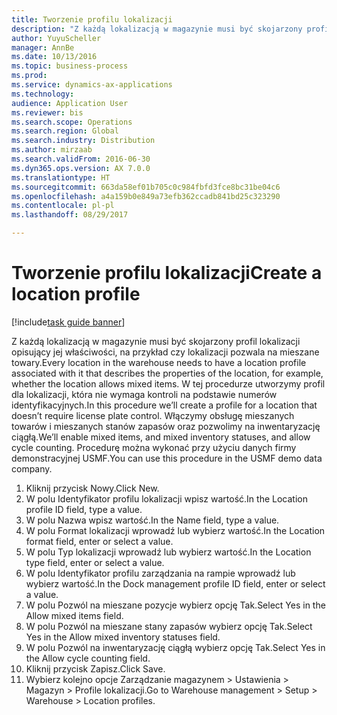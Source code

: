 ```yaml
--- 
title: Tworzenie profilu lokalizacji
description: "Z każdą lokalizacją w magazynie musi być skojarzony profil lokalizacji opisujący jej właściwości, na przykład czy lokalizacji pozwala na mieszane towary."
author: YuyuScheller
manager: AnnBe
ms.date: 10/13/2016
ms.topic: business-process
ms.prod: 
ms.service: dynamics-ax-applications
ms.technology: 
audience: Application User
ms.reviewer: bis
ms.search.scope: Operations
ms.search.region: Global
ms.search.industry: Distribution
ms.author: mirzaab
ms.search.validFrom: 2016-06-30
ms.dyn365.ops.version: AX 7.0.0
ms.translationtype: HT
ms.sourcegitcommit: 663da58ef01b705c0c984fbfd3fce8bc31be04c6
ms.openlocfilehash: a4a159b0e849a73efb362ccadb841bd25c323290
ms.contentlocale: pl-pl
ms.lasthandoff: 08/29/2017

---
```

# <a name="create-a-location-profile"></a><span data-ttu-id="82ff0-103">Tworzenie profilu lokalizacji</span><span class="sxs-lookup"><span data-stu-id="82ff0-103">Create a location profile</span></span>

[!include[task guide banner](../../includes/task-guide-banner.md)]

<span data-ttu-id="82ff0-104">Z każdą lokalizacją w magazynie musi być skojarzony profil lokalizacji opisujący jej właściwości, na przykład czy lokalizacji pozwala na mieszane towary.</span><span class="sxs-lookup"><span data-stu-id="82ff0-104">Every location in the warehouse needs to have a location profile associated with it that describes the properties of the location, for example, whether the location allows mixed items.</span></span> <span data-ttu-id="82ff0-105">W tej procedurze utworzymy profil dla lokalizacji, która nie wymaga kontroli na podstawie numerów identyfikacyjnych.</span><span class="sxs-lookup"><span data-stu-id="82ff0-105">In this procedure we’ll create a profile for a location that doesn’t require license plate control.</span></span> <span data-ttu-id="82ff0-106">Włączymy obsługę mieszanych towarów i mieszanych stanów zapasów oraz pozwolimy na inwentaryzację ciągłą.</span><span class="sxs-lookup"><span data-stu-id="82ff0-106">We’ll enable mixed items, and mixed inventory statuses, and allow cycle counting.</span></span> <span data-ttu-id="82ff0-107">Procedurę można wykonać przy użyciu danych firmy demonstracyjnej USMF.</span><span class="sxs-lookup"><span data-stu-id="82ff0-107">You can use this procedure in the USMF demo data company.</span></span>

1. <span data-ttu-id="82ff0-108">Kliknij przycisk Nowy.</span><span class="sxs-lookup"><span data-stu-id="82ff0-108">Click New.</span></span>
2. <span data-ttu-id="82ff0-109">W polu Identyfikator profilu lokalizacji wpisz wartość.</span><span class="sxs-lookup"><span data-stu-id="82ff0-109">In the Location profile ID field, type a value.</span></span>
3. <span data-ttu-id="82ff0-110">W polu Nazwa wpisz wartość.</span><span class="sxs-lookup"><span data-stu-id="82ff0-110">In the Name field, type a value.</span></span>
4. <span data-ttu-id="82ff0-111">W polu Format lokalizacji wprowadź lub wybierz wartość.</span><span class="sxs-lookup"><span data-stu-id="82ff0-111">In the Location format field, enter or select a value.</span></span>
5. <span data-ttu-id="82ff0-112">W polu Typ lokalizacji wprowadź lub wybierz wartość.</span><span class="sxs-lookup"><span data-stu-id="82ff0-112">In the Location type field, enter or select a value.</span></span>
6. <span data-ttu-id="82ff0-113">W polu Identyfikator profilu zarządzania na rampie wprowadź lub wybierz wartość.</span><span class="sxs-lookup"><span data-stu-id="82ff0-113">In the Dock management profile ID field, enter or select a value.</span></span>
7. <span data-ttu-id="82ff0-114">W polu Pozwól na mieszane pozycje wybierz opcję Tak.</span><span class="sxs-lookup"><span data-stu-id="82ff0-114">Select Yes in the Allow mixed items field.</span></span>
8. <span data-ttu-id="82ff0-115">W polu Pozwól na mieszane stany zapasów wybierz opcję Tak.</span><span class="sxs-lookup"><span data-stu-id="82ff0-115">Select Yes in the Allow mixed  inventory statuses field.</span></span>
9. <span data-ttu-id="82ff0-116">W polu Pozwól na inwentaryzację ciągłą wybierz opcję Tak.</span><span class="sxs-lookup"><span data-stu-id="82ff0-116">Select Yes in the Allow cycle counting field.</span></span>
10. <span data-ttu-id="82ff0-117">Kliknij przycisk Zapisz.</span><span class="sxs-lookup"><span data-stu-id="82ff0-117">Click Save.</span></span>
11. <span data-ttu-id="82ff0-118">Wybierz kolejno opcje Zarządzanie magazynem > Ustawienia > Magazyn > Profile lokalizacji.</span><span class="sxs-lookup"><span data-stu-id="82ff0-118">Go to Warehouse management > Setup > Warehouse > Location profiles.</span></span>


